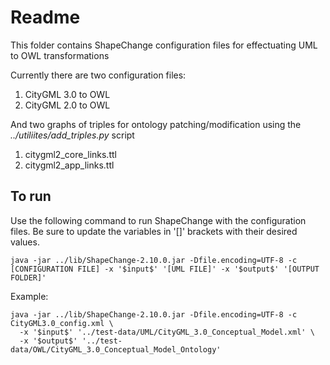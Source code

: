 # Readme

This folder contains ShapeChange configuration files for effectuating UML to OWL transformations

Currently there are two configuration files:
1. CityGML 3.0 to OWL
2. CityGML 2.0 to OWL

And two graphs of triples for ontology patching/modification using the _../utiliites/add_triples.py_ script
1. citygml2_core_links.ttl
2. citygml2_app_links.ttl

## To run
Use the following command to run ShapeChange with the configuration files. Be sure to update the variables in '[]' brackets with their desired values.
```
java -jar ../lib/ShapeChange-2.10.0.jar -Dfile.encoding=UTF-8 -c [CONFIGURATION FILE] -x '$input$' '[UML FILE]' -x '$output$' '[OUTPUT FOLDER]'
```

Example:
```
java -jar ../lib/ShapeChange-2.10.0.jar -Dfile.encoding=UTF-8 -c CityGML3.0_config.xml \
  -x '$input$' '../test-data/UML/CityGML_3.0_Conceptual_Model.xml' \
  -x '$output$' '../test-data/OWL/CityGML_3.0_Conceptual_Model_Ontology'
```
